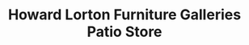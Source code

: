 ---
title: "Howard Lorton Furniture Galleries Patio Store"
url: /denver/howard-lorton-furniture-galleries-patio-store/
shop: furniture
---